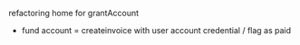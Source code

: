 refactoring home for grantAccount

- fund account = createinvoice with user account credential / flag as paid
